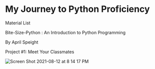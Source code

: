 # My Journey to Python Proficiency

Material List

Bite-Size-Python : An Introduction to Python Programming

By April Speight


Project #1: Meet Your Classmates

![Screen Shot 2021-08-12 at 8 14 17 PM](https://user-images.githubusercontent.com/84424434/129404569-fbc21485-9e7c-48ef-a5f4-6d999dd07704.png)


